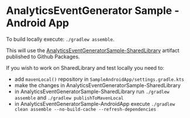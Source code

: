 # AnalyticsEventGenerator Sample - Android App

To build locally execute: `./gradlew assemble`.

This will use the [AnalyticsEventGeneratorSample-SharedLibrary](https://github.com/zawadz88/AnalyticsEventGeneratorSample-SharedLibrary) artifact published to Github Packages.

If you wish to work on SharedLibrary and test locally you need to:

- add `mavenLocal()` repository in `SampleAndroidApp/settings.gradle.kts`
- make the changes in AnalyticsEventGeneratorSample-SharedLibrary
- in AnalyticsEventGeneratorSample-SharedLibrary run `./gradlew assemble` and `./gradlew publishToMavenLocal`
- in AnalyticsEventGeneratorSample-AndroidApp execute `./gradlew clean assemble --no-build-cache --refresh-dependencies`
